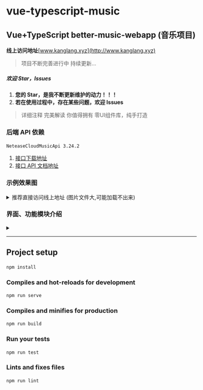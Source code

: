 # vue-typescript-music

## Vue+TypeScript better-music-webapp (音乐项目)

**线上访问地址**[www.kanglang.xyz](http://www.kanglang.xyz)

> 项目不断完善进行中 持续更新...

##### 欢迎 Star，Issues

1. **您的 Star，是我不断更新维护的动力！！！**
2. **若在使用过程中，存在某些问题，欢迎 Issues**

> 详细注释 完美解读 你值得拥有
> 零UI组件库，纯手打造

### 后端 API 依赖

`NeteaseCloudMusicApi 3.24.2`

1. [接口下载地址](https://github.com/Binaryify/NeteaseCloudMusicApi)
2. [接口 API 文档地址](https://binaryify.github.io/NeteaseCloudMusicApi/#/?id=neteasecloudmusicapi)

### 示例效果图
<details>
<summary> 推荐直接访问线上地址 (图片文件大,可能加载不出来)</summary>
![搜索页、搜索结果](./src/doc/images/search.gif)
![热门歌手页](./src/doc/images/singer.gif)
![音乐播放](./src/doc/images/player.gif)
![新建歌单](./src/doc/images/createSong.gif)
</details>


### 界面、功能模块介绍
<details>
<summary></summary>

**我的页面**

- [x] 登录
- [ ] 我的收藏
- [ ] 我的音乐
- [ ] 最近播放
- [ ] 关注新歌
- [ ] 我喜欢的音乐

**默认页（音乐馆）**

- [x] banner 轮播图
- [x] 推荐歌单
- [x] 新碟
- [ ] 推荐新音乐
- [ ] 推荐电台
- [ ] 排行榜
- [ ] 推荐节目
- [ ] 推荐 MV


**搜索页面**

- [x] 热搜榜
- [x] 历史记录
- [x] 歌手分类
- [x] 搜索输入框功能

**搜索结果**

- [x] 搜索结果导航
- [x] 综合
- [x] 单曲
- [x] 视频
- [x] 歌手
- [x] 专辑
- [x] 歌单
- [x] 电台
- [x] 用户

**歌手详情**

- [x] 主页
- [x] 专辑
- [x] MV

**音频播放**

- [x] 播放
- [x] 上下首播放
- [x] 滑动切换播放
- [x] 播放模式
- [x] 播放列表
- [x] 收藏歌单
- [x] 删除播放列表
- [x] 下载当前播放音乐
- [ ] 歌词

**视屏页面**

`暂未开放`

</details>


---

## Project setup

```
npm install
```

### Compiles and hot-reloads for development

```
npm run serve
```

### Compiles and minifies for production

```
npm run build
```

### Run your tests

```
npm run test
```

### Lints and fixes files

```
npm run lint
```
